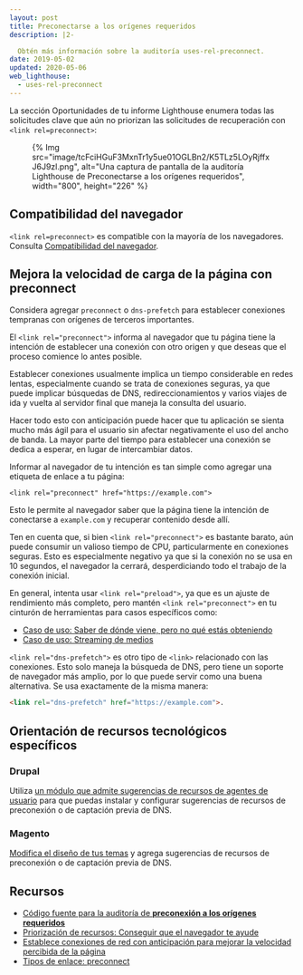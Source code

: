 ```yaml
---
layout: post
title: Preconectarse a los orígenes requeridos
description: |2-

  Obtén más información sobre la auditoría uses-rel-preconnect.
date: 2019-05-02
updated: 2020-05-06
web_lighthouse:
  - uses-rel-preconnect
---
```


La sección Oportunidades de tu informe Lighthouse enumera todas las solicitudes clave que aún no priorizan las solicitudes de recuperación con `<link rel=preconnect>`:

<figure>{% Img src="image/tcFciHGuF3MxnTr1y5ue01OGLBn2/K5TLz5LOyRjffxJ6J9zl.png", alt="Una captura de pantalla de la auditoría Lighthouse de Preconectarse a los orígenes requeridos", width="800", height="226" %}</figure>

## Compatibilidad del navegador

`<link rel=preconnect>` es compatible con la mayoría de los navegadores. Consulta [Compatibilidad del navegador](https://developer.mozilla.org/docs/Web/HTML/Link_types/preconnect#Browser_compatibility).

## Mejora la velocidad de carga de la página con preconnect

Considera agregar `preconnect` o `dns-prefetch` para establecer conexiones tempranas con orígenes de terceros importantes.

El `<link rel="preconnect">` informa al navegador que tu página tiene la intención de establecer una conexión con otro origen y que deseas que el proceso comience lo antes posible.

Establecer conexiones usualmente implica un tiempo considerable en redes lentas, especialmente cuando se trata de conexiones seguras, ya que puede implicar búsquedas de DNS, redireccionamientos y varios viajes de ida y vuelta al servidor final que maneja la consulta del usuario.

Hacer todo esto con anticipación puede hacer que tu aplicación se sienta mucho más ágil para el usuario sin afectar negativamente el uso del ancho de banda. La mayor parte del tiempo para establecer una conexión se dedica a esperar, en lugar de intercambiar datos.

Informar al navegador de tu intención es tan simple como agregar una etiqueta de enlace a tu página:

`<link rel="preconnect" href="https://example.com">`

Esto le permite al navegador saber que la página tiene la intención de conectarse a `example.com` y recuperar contenido desde allí.

Ten en cuenta que, si bien `<link rel="preconnect">` es bastante barato, aún puede consumir un valioso tiempo de CPU, particularmente en conexiones seguras. Esto es especialmente negativo ya que si la conexión no se usa en 10 segundos, el navegador la cerrará, desperdiciando todo el trabajo de la conexión inicial.

En general, intenta usar `<link rel="preload">`, ya que es un ajuste de rendimiento más completo, pero mantén `<link rel="preconnect">` en tu cinturón de herramientas para casos específicos como:

- [Caso de uso: Saber de dónde viene, pero no qué estás obteniendo](https://developers.google.com/web/fundamentals/performance/resource-prioritization#use-case_knowing_where_from_but_not_what_youre_fetching)
- [Caso de uso: Streaming de medios](https://developers.google.com/web/fundamentals/performance/resource-prioritization#use-case_knowing_where_from_but_not_what_youre_fetching)

`<link rel="dns-prefetch">` es otro tipo de `<link>` relacionado con las conexiones. Esto solo maneja la búsqueda de DNS, pero tiene un soporte de navegador más amplio, por lo que puede servir como una buena alternativa. Se usa exactamente de la misma manera:

```html
<link rel="dns-prefetch" href="https://example.com">.
```

## Orientación de recursos tecnológicos específicos

### Drupal

Utiliza [un módulo que admite sugerencias de recursos de agentes de usuario](https://www.drupal.org/project/project_module?f%5B0%5D=&f%5B1%5D=&f%5B2%5D=&f%5B3%5D=&f%5B4%5D=sm_field_project_type%3Afull&f%5B5%5D=&f%5B6%5D=&text=dns-prefetch&solrsort=iss_project_release_usage+desc&op=Search) para que puedas instalar y configurar sugerencias de recursos de preconexión o de captación previa de DNS.

### Magento

[Modifica el diseño de tus temas](https://devdocs.magento.com/guides/v2.3/frontend-dev-guide/layouts/xml-manage.html) y agrega sugerencias de recursos de preconexión o de captación previa de DNS.

## Recursos

- [Código fuente para la auditoría de **preconexión a los orígenes requeridos**](https://github.com/GoogleChrome/lighthouse/blob/master/core/audits/uses-rel-preconnect.js)
- [Priorización de recursos: Conseguir que el navegador te ayude](https://developers.google.com/web/fundamentals/performance/resource-prioritization#preconnect)
- [Establece conexiones de red con anticipación para mejorar la velocidad percibida de la página](/preconnect-and-dns-prefetch/)
- [Tipos de enlace: preconnect](https://developer.mozilla.org/docs/Web/HTML/Link_types/preconnect#Browser_compatibility)

